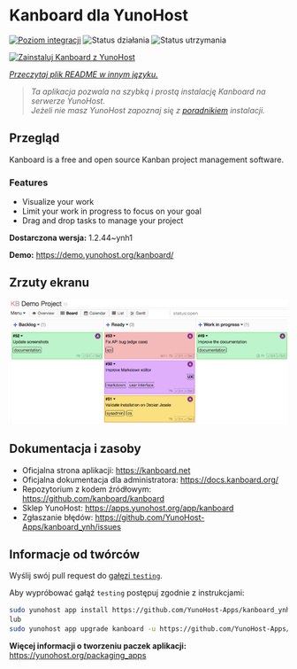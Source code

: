 <!--
To README zostało automatycznie wygenerowane przez <https://github.com/YunoHost/apps/tree/master/tools/readme_generator>
Nie powinno być ono edytowane ręcznie.
-->

# Kanboard dla YunoHost

[![Poziom integracji](https://apps.yunohost.org/badge/integration/kanboard)](https://ci-apps.yunohost.org/ci/apps/kanboard/)
![Status działania](https://apps.yunohost.org/badge/state/kanboard)
![Status utrzymania](https://apps.yunohost.org/badge/maintained/kanboard)

[![Zainstaluj Kanboard z YunoHost](https://install-app.yunohost.org/install-with-yunohost.svg)](https://install-app.yunohost.org/?app=kanboard)

*[Przeczytaj plik README w innym języku.](./ALL_README.md)*

> *Ta aplikacja pozwala na szybką i prostą instalację Kanboard na serwerze YunoHost.*  
> *Jeżeli nie masz YunoHost zapoznaj się z [poradnikiem](https://yunohost.org/install) instalacji.*

## Przegląd

Kanboard is a free and open source Kanban project management software.

### Features

- Visualize your work
- Limit your work in progress to focus on your goal
- Drag and drop tasks to manage your project


**Dostarczona wersja:** 1.2.44~ynh1

**Demo:** <https://demo.yunohost.org/kanboard/>

## Zrzuty ekranu

![Zrzut ekranu z Kanboard](./doc/screenshots/board.png)

## Dokumentacja i zasoby

- Oficjalna strona aplikacji: <https://kanboard.net>
- Oficjalna dokumentacja dla administratora: <https://docs.kanboard.org/>
- Repozytorium z kodem źródłowym: <https://github.com/kanboard/kanboard>
- Sklep YunoHost: <https://apps.yunohost.org/app/kanboard>
- Zgłaszanie błędów: <https://github.com/YunoHost-Apps/kanboard_ynh/issues>

## Informacje od twórców

Wyślij swój pull request do [gałęzi `testing`](https://github.com/YunoHost-Apps/kanboard_ynh/tree/testing).

Aby wypróbować gałąź `testing` postępuj zgodnie z instrukcjami:

```bash
sudo yunohost app install https://github.com/YunoHost-Apps/kanboard_ynh/tree/testing --debug
lub
sudo yunohost app upgrade kanboard -u https://github.com/YunoHost-Apps/kanboard_ynh/tree/testing --debug
```

**Więcej informacji o tworzeniu paczek aplikacji:** <https://yunohost.org/packaging_apps>
